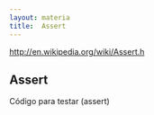 ```yaml
---
layout: materia
title:  Assert
---
```



http://en.wikipedia.org/wiki/Assert.h


Assert
---

Código para testar (assert)
